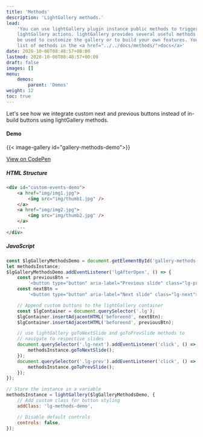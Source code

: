 ```yaml
---
title: 'Methods'
description: 'LightGallery methods.'
lead:
    'You can use lightGallery plugin instance public methods to trigger specific
    lightGallery actions. lightGallery provides several useful methods which can
    be used to customize the gallery or to build your own features. You can find
    list of methods in the <a href="../../docs/methods/">docs</a>'
date: 2020-10-06T08:48:57+00:00
lastmod: 2020-10-06T08:48:57+00:00
draft: false
images: []
menu:
    demos:
        parent: 'Demos'
weight: 12
toc: true
---
```


Let's see how we integrate custom next and previous buttons instead of in-build
buttons using lightGallery methods.

#### Demo

{{< image-gallery id="gallery-methods-demo">}}

<div class="codepen-demo">
    <a target="_blank" href="https://codepen.io/sachinchoolur/pen/yLMJYOw">View on CodePen</a>
</div>

##### HTML Structure

```html
<div id="custom-events-demo">
    <a href="img/img1.jpg">
        <img src="img/thumb1.jpg" />
    </a>
    <a href="img/img2.jpg">
        <img src="img/thumb2.jpg" />
    </a>
    ...
</div>
```

##### JavaScript

```js
const $lgGalleryMethodsDemo = document.getElementById('gallery-methods-demo');
let methodsInstance;
$lgGalleryMethodsDemo.addEventListener('lgAfterOpen', () => {
    const previousBtn =
        '<button type="button" aria-label="Previous slide" class="lg-prev"> Prev Slide </button>';
    const nextBtn =
        '<button type="button" aria-label="Next slide" class="lg-next"> Next Slide </button>';

    // Append custom buttons to the lightGallery container
    const $lgContainer = document.querySelector('.lg');
    $lgContainer.insertAdjacentHTML('beforeend', nextBtn);
    $lgContainer.insertAdjacentHTML('beforeend', previousBtn);

    // use lightGallery goToNextSlide and goToPrevSlide methods to
    // navigate to respective slides
    document.querySelector('.lg-next').addEventListener('click', () => {
        methodsInstance.goToNextSlide();
    });
    document.querySelector('.lg-prev').addEventListener('click', () => {
        methodsInstance.goToPrevSlide();
    });
});

// Store the instance in a variable
methodsInstance = lightGallery($lgGalleryMethodsDemo, {
    // Add custom class for button styling
    addClass: 'lg-methods-demo',

    // Disable default controls
    controls: false,
});
```
